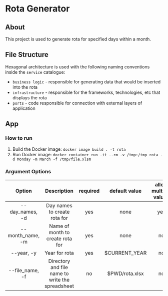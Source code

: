 # Rota Generator
## About
This project is used to generate rota for specified days within a month.

## File Structure
Hexagonal architecture is used with the following naming conventions inside the `service` catalogue:
* `business logic` - responsible for generating data that would be inserted into the rota
* `infrastructure` - responsible for the frameworks, technologies, etc that displays the rota
* `ports` - code responsible for connection with external layers of application

## App
### How to run
1. Build the Docker image: `docker image build . -t rota`
2. Run Docker image: `docker container run -it --rm -v /tmp:/tmp rota -d Monday -m March -f /tmp/file.xlsm`
### Argument Options  
| Option | Description | required | default value | allow multiple values | Example |
|:------:|:-----------:|:--------:|:-------:|:---------------------:|:-------:|
|--day_names, -d  | Day names to create rota for                             | yes |  none          | yes | Tuesday |
|--month_name, -m | Name of month to create rota for                         | yes |  none          | no  | February |
|--year, -y       | Year for rota                                            | yes | $CURRENT_YEAR  | no  |   2019 |
|--file_name, -f  | Directory and file name to write the spreadsheet         | no  | $PWD/rota.xlsx | no  | /tmp/rota.xlsx |

